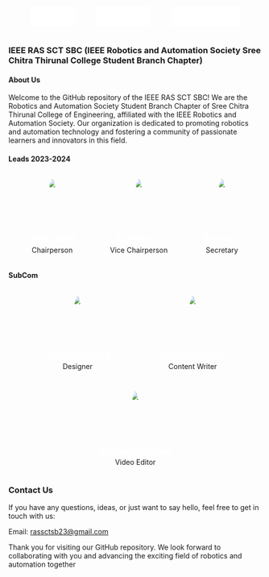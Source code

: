 <div style="display: flex; justify-content: space-evenly; align-items:center; padding:1em; gap:10px;">
    <img src="assets/sct.png" alt="Image 1" height='40'>
    <img src="assets/ras.png" alt="Image 2" height='40'>
    <img src="assets/ieee.png" alt="Image 3" height='40'>
</div>

### IEEE RAS SCT SBC (IEEE Robotics and Automation Society Sree Chitra Thirunal College Student Branch Chapter)  

#### About Us  
Welcome to the GitHub repository of the IEEE RAS SCT SBC! We are the Robotics and Automation Society Student Branch Chapter of Sree Chitra Thirunal College of Engineering, affiliated with the IEEE Robotics and Automation Society. Our organization is dedicated to promoting robotics and automation technology and fostering a community of passionate learners and innovators in this field.  

#### Leads 2023-2024

<div style="display:flex; gap:1em; flex-wrap:wrap; align-items:center; justify-content:space-evenly;">
<div style="display : flex; flex-direction:column; width:fit-content; padding:1em; align-items:center; gap:.4em;">
<img src="https://media.licdn.com/dms/image/D4D03AQGrHWVGbdxmcg/profile-displayphoto-shrink_800_800/0/1670872746525?e=2147483647&v=beta&t=ZPHmytHidbZYsbe_VLoZGDYVjPLwdZDI5lGtD5CdLC4" height='100' style="border-radius:50%">
<a href="https://aswnss.vercel.app" style="color:white;"><h3 style="margin:0;padding:0;font-weight:bold;">Aswin lal M</h3></a>
<p style="margin:0;padding:0;">Chairperson</p>
</div>
<div style="display : flex; flex-direction:column; width:fit-content; padding:1em; align-items:center; gap:.4em;">
<img src="https://media.licdn.com/dms/image/D5603AQFcMHWeKBFzZg/profile-displayphoto-shrink_800_800/0/1692021028908?e=2147483647&v=beta&t=38ROSSgL2Mar12aV9TSdSKSJSy4tp55sFP07DE9v3Fk" height='100' style="border-radius:50%">
<a href="https://www.linkedin.com/in/reimtiyaz" style="color:white;"><h3 style="margin:0;padding:0;font-weight:bold;">Al Imtiyas S</h3></a>
<p style="margin:0;padding:0;">Vice Chairperson</p>
</div>
<div style="display : flex; flex-direction:column; width:fit-content; padding:1em; align-items:center; gap:.4em;">
<img src="https://media.licdn.com/dms/image/D5603AQFlmYMFu--FGQ/profile-displayphoto-shrink_800_800/0/1678973607393?e=2147483647&v=beta&t=A6Kw0BCE0dvrdEqFOKKLdHcPdxDXuRWU8HUFjJcqYj4" height='100' style="border-radius:50%">
<a href="https://www.linkedin.com/in/nevinas/" style="color:white;"><h3 style="margin:0;padding:0;font-weight:bold;">Nevin A S</h3></a>
<p style="margin:0;padding:0;">Secretary</p>
</div>
</div>

#### SubCom

<div style="display:flex; gap:1em; flex-wrap:wrap; align-items:center; justify-content:space-evenly;">
<div style="display : flex; flex-direction:column; width:fit-content; padding:1em; align-items:center; gap:.4em;">
<img src="https://media.licdn.com/dms/image/D4D03AQFtKtdzxNrJXQ/profile-displayphoto-shrink_800_800/0/1664799782538?e=2147483647&v=beta&t=H84ADs78Dsag2x1BS33g3RyEOgEhETdASLiB7eQiwkg" height='100' style="border-radius:50%">
<a href="https://www.linkedin.com/in/adhithya-shanil-62b774252/" style="color:white;"><h3 style="margin:0;padding:0;font-weight:bold;">Adhithya Shanil</h3></a>
<p style="margin:0;padding:0;">Designer</p>
</div>
<div style="display : flex; flex-direction:column; width:fit-content; padding:1em; align-items:center; gap:.4em;">
<img src="https://media.licdn.com/dms/image/D5603AQEgsTIDJoVF5w/profile-displayphoto-shrink_200_200/0/1683645520492?e=1700697600&v=beta&t=4fXAUQuXIVWjTnEV51OdOrnasHxm8239piCaNf95jb0" height='100' style="border-radius:50%">
<a href="https://www.linkedin.com/in/yohann-chandy-6b6403271/" style="color:white;"><h3 style="margin:0;padding:0;font-weight:bold;">Yohann Chandy</h3></a>
<p style="margin:0;padding:0;">Content Writer</p>
</div>
<div style="display : flex; flex-direction:column; width:fit-content; padding:1em; align-items:center; gap:.4em;">
<img src="https://media.licdn.com/dms/image/D4D03AQGHt9YKyzXMuQ/profile-displayphoto-shrink_200_200/0/1680368585713?e=1700697600&v=beta&t=Ji4ID7upbdLJ0oMo14udFelNxJje7icRlI8hSrdxdgI" height='100' style="border-radius:50%">
<a href="https://www.linkedin.com/in/harisankar-prasad-4593a3270/" style="color:white;"><h3 style="margin:0;padding:0;font-weight:bold;">Harisankar Prasad</h3></a>
<p style="margin:0;padding:0;">Video Editor</p>
</div>
</div>

### Contact Us
If you have any questions, ideas, or just want to say hello, feel free to get in touch with us:  

Email: rassctsb23@gmail.com  

Thank you for visiting our GitHub repository. We look forward to collaborating with you and advancing the exciting field of robotics and automation together